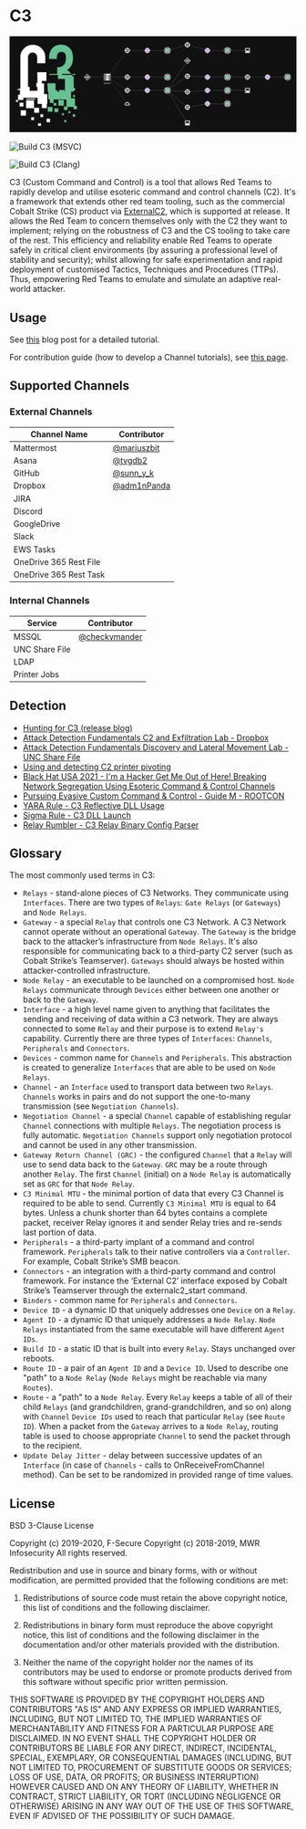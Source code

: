 # C3

![C3](Res/C3.png)

![Build C3 (MSVC)](https://github.com/FSecureLABS/C3/workflows/Build%20C3%20(MSVC)/badge.svg)

![Build C3 (Clang)](https://github.com/FSecureLABS/C3/workflows/Build%20C3%20(Clang)/badge.svg)

C3 (Custom Command and Control) is a tool that allows Red Teams to rapidly develop and utilise esoteric command and control channels (C2). It's a framework that extends other red team tooling, such as the commercial Cobalt Strike (CS) product via [ExternalC2](https://www.cobaltstrike.com/downloads/externalc2spec.pdf), which is supported at release. It allows the Red Team to concern themselves only with the C2 they want to implement; relying on the robustness of C3 and the CS tooling to take care of the rest. This efficiency and reliability enable Red Teams to operate safely in critical client environments (by assuring a professional level of stability and security); whilst allowing for safe experimentation and rapid deployment of customised Tactics, Techniques and Procedures (TTPs). Thus, empowering Red Teams to emulate and simulate an adaptive real-world attacker.

## Usage

See [this](https://labs.mwrinfosecurity.com/tools/c3) blog post for a detailed tutorial. 

For contribution guide (how to develop a Channel tutorials), see [this page](CONTRIBUTING.md).

## Supported Channels

### External Channels

| Channel Name            | Contributor |
|-------------------------|-------------|
| Mattermost              | [@mariuszbit](https://twitter.com/mariuszbit)        |
| Asana                   | [@tvgdb2](https://twitter.com/tvgdb2)            |
| GitHub                  | [@sunn_y_k](https://twitter.com/sunn_y_k)            |
| Dropbox                 | [@adm1nPanda](https://twitter.com/adm1nPanda)            |
| JIRA                    |             |
| Discord                 |             |
| GoogleDrive             |             |
| Slack                   |             |
| EWS Tasks               |             |
| OneDrive 365 Rest File  |             |
| OneDrive 365 Rest Task  |             |

### Internal Channels

| Service                 | Contributor |
|-------------------------|-------------|
| MSSQL                   | [@checkymander](https://twitter.com/checkymander)            |
| UNC Share File          |             |
| LDAP                    |             |
| Printer Jobs                   |             |


## Detection
- [Hunting for C3 (release blog)](https://labs.f-secure.com/blog/hunting-for-c3/)
- [Attack Detection Fundamentals C2 and Exfiltration Lab - Dropbox](https://labs.f-secure.com/blog/attack-detection-fundamentals-c2-and-exfiltration-lab-3)
- [Attack Detection Fundamentals Discovery and Lateral Movement Lab - UNC Share File](https://labs.f-secure.com/blog/attack-detection-fundamentals-discovery-and-lateral-movement-lab-3/)
- [Using and detecting C2 printer pivoting](https://labs.f-secure.com/blog/print-c2/)
- [Black Hat USA 2021 - I'm a Hacker Get Me Out of Here! Breaking Network Segregation Using Esoteric Command & Control Channels](http://i.blackhat.com/USA21/Wednesday-Handouts/us-21-Coote-Im-A-Hacker-Get-Me-Out-Of-Here-Breaking-Network-Segregation-Using-Esoteric-Command-Control-Channels.pdf)
- [Pursuing Evasive Custom Command & Control - Guide M - ROOTCON](https://media.rootcon.org/ROOTCON%2014%20(Recovery%20Mode)/Talks/Pursuing%20Evasive%20Custom%20Command%20&%20Control%20(C3).pdf)
- [YARA Rule - C3 Reflective DLL Usage](https://gist.github.com/ajpc500/9ae6eb427375438f906b0bf394813bc5)
- [Sigma Rule - C3 DLL Launch](https://github.com/SigmaHQ/sigma/blob/master/rules/windows/process_creation/process_creation_c3_load_by_rundll32.yml)
- [Relay Rumbler - C3 Relay Binary Config Parser](https://github.com/ajpc500/RelayRumbler)

## Glossary

The most commonly used terms in C3:

- `Relays` - stand-alone pieces of C3 Networks. They communicate using `Interfaces`. There are two types of `Relays`: `Gate Relays` (or `Gateways`) and `Node Relays`.
- `Gateway` - a special `Relay` that controls one C3 Network. A C3 Network cannot operate without an operational `Gateway`. The `Gateway` is the bridge back to the attacker’s infrastructure from `Node Relays`. It's also responsible for communicating back to a third-party C2 server (such as Cobalt Strike’s Teamserver). `Gateways` should always be hosted within attacker-controlled infrastructure.
- `Node Relay` - an executable to be launched on a compromised host. `Node Relays` communicate through `Devices` either between one another or back to the `Gateway`.
- `Interface` - a high level name given to anything that facilitates the sending and receiving of data within a C3 network. They are always connected to some `Relay` and their purpose is to extend `Relay's` capability. Currently there are three types of `Interfaces`: `Channels`, `Peripherals` and `Connectors`.
- `Devices` - common name for `Channels` and `Peripherals`. This abstraction is created to generalize `Interfaces` that are able to be used on `Node Relays`.
- `Channel` - an `Interface` used to transport data between two `Relays`. `Channels` works in pairs and do not support the one-to-many transmission (see `Negotiation Channels`).
- `Negotiation Channel` - a special `Channel` capable of establishing regular `Channel` connections with multiple `Relays`. The negotiation process is fully automatic. `Negotiation Channels` support only negotiation protocol and cannot be used in any other transmission.
- `Gateway Return Channel (GRC)` - the configured `Channel` that a `Relay` will use to send data back to the `Gateway`. `GRC` may be a route through another `Relay`. The first `Channel` (initial) on a `Node Relay` is automatically set as `GRC` for that `Node Relay`.
- `C3 Minimal MTU` - the minimal portion of data that every C3 Channel is required to be able to send. Currently `C3 Minimal MTU` is equal to 64 bytes. Unless a chunk shorter than 64 bytes contains a complete packet, receiver Relay ignores it and sender Relay tries and re-sends last portion of data.
- `Peripherals` - a third-party implant of a command and control framework. `Peripherals` talk to their native controllers via a `Controller`. For example, Cobalt Strike’s SMB beacon.
- `Connectors` - an integration with a third-party command and control framework. For instance the ‘External C2’ interface exposed by Cobalt Strike’s Teamserver through the externalc2_start command.
- `Binders` - common name for `Peripherals` and `Connectors`.
- `Device ID` - a dynamic ID that uniquely addresses one `Device` on a `Relay`.
- `Agent ID` - a dynamic ID that uniquely addresses a `Node Relay`. `Node Relays` instantiated from the same executable will have different `Agent IDs`.
- `Build ID` - a static ID that is built into every `Relay`. Stays unchanged over reboots.
- `Route ID` - a pair of an `Agent ID` and a `Device ID`. Used to describe one "path" to a `Node Relay` (`Node Relays` might be reachable via many `Routes`).
- `Route` - a "path" to a `Node Relay`. Every `Relay` keeps a table of all of their child `Relays` (and grandchildren, grand-grandchildren, and so on) along with `Channel` `Device IDs` used to reach that particular `Relay` (see `Route ID`). When a packet from the `Gateway` arrives to a `Node Relay`, routing table is used to choose appropriate `Channel` to send the packet through to the recipient.
- `Update Delay Jitter` - delay between successive updates of an `Interface` (in case of `Channels` - calls to OnReceiveFromChannel method). Can be set to be randomized in provided range of time values.

## License

BSD 3-Clause License

Copyright (c) 2019-2020, F-Secure
Copyright (c) 2018-2019, MWR Infosecurity
All rights reserved.

Redistribution and use in source and binary forms, with or without
modification, are permitted provided that the following conditions are met:

1. Redistributions of source code must retain the above copyright notice, this
   list of conditions and the following disclaimer.

2. Redistributions in binary form must reproduce the above copyright notice,
   this list of conditions and the following disclaimer in the documentation
   and/or other materials provided with the distribution.

3. Neither the name of the copyright holder nor the names of its
   contributors may be used to endorse or promote products derived from
   this software without specific prior written permission.

THIS SOFTWARE IS PROVIDED BY THE COPYRIGHT HOLDERS AND CONTRIBUTORS "AS IS"
AND ANY EXPRESS OR IMPLIED WARRANTIES, INCLUDING, BUT NOT LIMITED TO, THE
IMPLIED WARRANTIES OF MERCHANTABILITY AND FITNESS FOR A PARTICULAR PURPOSE ARE
DISCLAIMED. IN NO EVENT SHALL THE COPYRIGHT HOLDER OR CONTRIBUTORS BE LIABLE
FOR ANY DIRECT, INDIRECT, INCIDENTAL, SPECIAL, EXEMPLARY, OR CONSEQUENTIAL
DAMAGES (INCLUDING, BUT NOT LIMITED TO, PROCUREMENT OF SUBSTITUTE GOODS OR
SERVICES; LOSS OF USE, DATA, OR PROFITS; OR BUSINESS INTERRUPTION) HOWEVER
CAUSED AND ON ANY THEORY OF LIABILITY, WHETHER IN CONTRACT, STRICT LIABILITY,
OR TORT (INCLUDING NEGLIGENCE OR OTHERWISE) ARISING IN ANY WAY OUT OF THE USE
OF THIS SOFTWARE, EVEN IF ADVISED OF THE POSSIBILITY OF SUCH DAMAGE.
